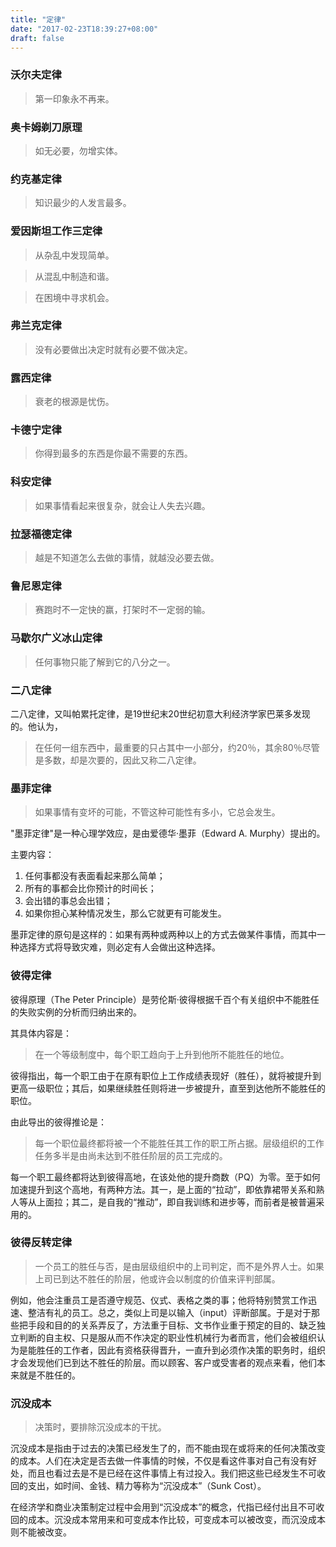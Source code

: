 ```yaml
---
title: "定律"
date: "2017-02-23T18:39:27+08:00"
draft: false
---
```




### 沃尔夫定律

> 第一印象永不再来。



### 奥卡姆剃刀原理

> 如无必要，勿增实体。



### 约克基定律

> 知识最少的人发言最多。



### 爱因斯坦工作三定律

> 从杂乱中发现简单。

> 从混乱中制造和谐。

> 在困境中寻求机会。



### 弗兰克定律

> 没有必要做出决定时就有必要不做决定。



### 露西定律

> 衰老的根源是忧伤。



### 卡德宁定律

> 你得到最多的东西是你最不需要的东西。



### 科安定律

> 如果事情看起来很复杂，就会让人失去兴趣。



### 拉瑟福德定律

> 越是不知道怎么去做的事情，就越没必要去做。



### 鲁尼恩定律

> 赛跑时不一定快的赢，打架时不一定弱的输。



### 马歇尔广义冰山定律

> 任何事物只能了解到它的八分之一。



### 二八定律

二八定律，又叫帕累托定律，是19世纪末20世纪初意大利经济学家巴莱多发现的。他认为，



> 在任何一组东西中，最重要的只占其中一小部分，约20％，其余80％尽管是多数，却是次要的，因此又称二八定律。



### 墨菲定律

> 如果事情有变坏的可能，不管这种可能性有多小，它总会发生。



"墨菲定律"是一种心理学效应，是由爱德华·墨菲（Edward A. Murphy）提出的。

主要内容：

1. 任何事都没有表面看起来那么简单；
2. 所有的事都会比你预计的时间长；
3. 会出错的事总会出错；
4. 如果你担心某种情况发生，那么它就更有可能发生。

墨菲定律的原句是这样的：如果有两种或两种以上的方式去做某件事情，而其中一种选择方式将导致灾难，则必定有人会做出这种选择。



### 彼得定律

彼得原理（The Peter Principle）是劳伦斯·彼得根据千百个有关组织中不能胜任的失败实例的分析而归纳出来的。

其具体内容是：

> 在一个等级制度中，每个职工趋向于上升到他所不能胜任的地位。

彼得指出，每一个职工由于在原有职位上工作成绩表现好（胜任），就将被提升到更高一级职位；其后，如果继续胜任则将进一步被提升，直至到达他所不能胜任的职位。

由此导出的彼得推论是：

>每一个职位最终都将被一个不能胜任其工作的职工所占据。层级组织的工作任务多半是由尚未达到不胜任阶层的员工完成的。

每一个职工最终都将达到彼得高地，在该处他的提升商数（PQ）为零。至于如何加速提升到这个高地，有两种方法。其一，是上面的“拉动”，即依靠裙带关系和熟人等从上面拉；其二，是自我的“推动”，即自我训练和进步等，而前者是被普遍采用的。




### 彼得反转定律

> 一个员工的胜任与否，是由层级组织中的上司判定，而不是外界人士。如果上司已到达不胜任的阶层，他或许会以制度的价值来评判部属。



例如，他会注重员工是否遵守规范、仪式、表格之类的事；他将特别赞赏工作迅速、整洁有礼的员工。总之，类似上司是以输入（input）评断部属。于是对于那些把手段和目的的关系弄反了，方法重于目标、文书作业重于预定的目的、缺乏独立判断的自主权、只是服从而不作决定的职业性机械行为者而言，他们会被组织认为是能胜任的工作者，因此有资格获得晋升，一直升到必须作决策的职务时，组织才会发现他们已到达不胜任的阶层。而以顾客、客户或受害者的观点来看，他们本来就是不胜任的。



### 沉没成本

> 决策时，要排除沉没成本的干扰。

沉没成本是指由于过去的决策已经发生了的，而不能由现在或将来的任何决策改变的成本。人们在决定是否去做一件事情的时候，不仅是看这件事对自己有没有好处，而且也看过去是不是已经在这件事情上有过投入。我们把这些已经发生不可收回的支出，如时间、金钱、精力等称为“沉没成本”（Sunk Cost）。



在经济学和商业决策制定过程中会用到“沉没成本”的概念，代指已经付出且不可收回的成本。沉没成本常用来和可变成本作比较，可变成本可以被改变，而沉没成本则不能被改变。

